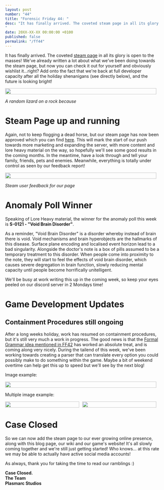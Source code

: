 ```yaml
---
layout: post
number: "44"
title: "Forensic Friday 44: "
desc: "It has finally arrived. The coveted steam page in all its glory is open to the masses! We've already written a lot about what we've been doing towards the steam page, but now you can check it out for yourself and obviously wishlist it...right? Add onto the fact that we're back at full developer capacity after all the holiday shenanigans (see directly below), and the future is looking bright!
"
date: 20XX-XX-XX 00:00:00 +0100
published: false 
permalink: "/ff44"
---
```


It has finally arrived. The coveted [steam page](https://store.steampowered.com/app/2483140/Containcorp/) in all its glory is open to the masses! We've already written a lot about what we've been doing towards the steam page, but now you can check it out for yourself and obviously wishlist it...right? Add onto the fact that we're back at full developer capacity after all the holiday shenanigans (see directly below), and the future is looking bright!

<div style="display:flex">
    <div style="flex:1;padding-right:10px;">
        <img src="./forensic-friday-media/ff44/lizard_on_a_rock.jpg" width="100%"/>
    </div>
</div>

_A random lizard on a rock because_

# Steam Page up and running

Again, not to keep flogging a dead horse, but our steam page has now been approved which you can find [here](https://store.steampowered.com/app/2483140/Containcorp/). This will mark the start of our push towards more marketing and expanding the server, with more content and lore heavy material on the way, so hopefully we'll see some good results in the coming months. In the meantime, have a look through and tell your family, friends, pets and enemies. Meanwhile, everything is totally under control as seen by our feedback report!

<div style="display:flex">
    <div style="flex:1;padding-right:10px;">
        <img src="./forensic-friday-media/ff44/steam_feedback.jpg" width="100%"/>
    </div>
</div>

_Steam user feedback for our page_

# Anomaly Poll Winner

Speaking of Lore Heavy material, the winner for the anomaly poll this week is **S-0121 - "Void Brain Disorder"**.

As a reminder, "Void Brain Disorder" is a disorder whereby instead of brain there is void. Void mechanisms and brain hyperobjects are the hallmarks of this disease. Surface plane encoding and localised event horizon lead to a bad singularity. Alongside the doctor's note is a box of pills assumed to be a temporary treatment to this disorder. When people come into proximity to the note, they will start to feel the effects of void brain disorder, which causes severe degregation in brain function, slowly reducing mental capacity until people become horrifically unitelligent.

We'll be busy at work writing this up in the coming week, so keep your eyes peeled on our discord server in 2 Mondays time!


# Game Development Updates

## Containment Procedures still ongoing

After a long weeks holiday, work has resumed on containment procedures, but it's still very much a work in progress. The good news is that the  [Formal Grammar idea mentioned in FF42](https://plasmarcstudios.co.uk//containcorp-blog/ff42#formal-grammars) has worked an absolute treat, and is coming along very nicely. During the tailend of this week, we've been working towards creating a parser that can translate every option you could possibly make to do something within the game. Maybe a bit of weekend overtime can help get this up to speed but we'll see by the next blog!



Image example:
<div style="display:flex">
    <div style="flex:1;padding-right:10px;">
        <img src="./forensic-friday-media/ff43/comms.png" width="100%"/>
    </div>
</div>

Multiple image example:

<div style="display:flex">
    <div style="flex:1;padding-right:10px;">
        <img src="./forensic-friday-media/ff43/wallold.png" width="100%"/>
    </div>
     <div style="flex:1;padding-right:10px;">
        <img src="./forensic-friday-media/ff43/wallnew.png" width="100%"/>
    </div>
</div>


# Case Closed

So we can now add the steam page to our ever growing online presence, along with this blog page, our wiki and our game's website! It's all slowly coming together and we're still just getting started! Who knows... at this rate we may be able to actually have active social media accounts!

As always, thank you for taking the time to read our ramblings :)

**Case Closed.**\
**The Team**\
**Plasmarc Studios**